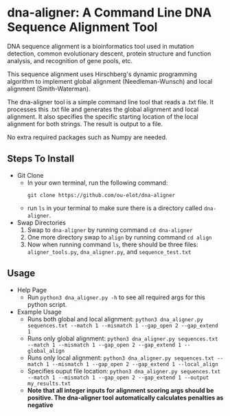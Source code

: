# dna-aligner: A Command Line DNA Sequence Alignment Tool 
DNA sequence alignment is a bioinformatics tool used in mutation detection, common evolutionary descent, protein structure and function analysis, and recognition of gene pools, etc.

This sequence alignment uses Hirschberg's dynamic programming algorithm to implement global alignment (Needleman-Wunsch) and local alignment (Smith-Waterman).

The dna-aligner tool is a simple command line tool that reads a .txt file. It processes this .txt file and generates the global alignment and local alignment. It also specifies the specific starting location of the local alignment for both strings. The result is output to a file. 

No extra required packages such as Numpy are needed. 

## Steps To Install
* Git Clone
    * In your own terminal, run the following command:
      ```
      git clone https://github.com/ou-elot/dna-aligner
      ```
    * run `ls` in your terminal to make sure there is a directory called `dna-aligner`.
* Swap Directories
    1. Swap to `dna-aligner` by running command `cd dna-aligner`
    2. One more directory swap to `align` by running command `cd align`
    3. Now when running command `ls`, there should be three files: `aligner_tools.py`, `dna_aligner.py`, and `sequence_test.txt`
## Usage
* Help Page
    * Run `python3 dna_aligner.py -h` to see all required args for this python script.
* Example Usage
    * Runs both global and local alignment: `python3 dna_aligner.py sequences.txt --match 1 --mismatch 1 --gap_open 2 --gap_extend 1`
    * Runs only global alignment: `python3 dna_aligner.py sequences.txt --match 1 --mismatch 1 --gap_open 2 --gap_extend 1 --global_align`
    * Runs only local alignment: `python3 dna_aligner.py sequences.txt --match 1 --mismatch 1 --gap_open 2 --gap_extend 1 --local_align`
    * Specifies ouput file location: `python3 dna_aligner.py sequences.txt --match 1 --mismatch 1 --gap_open 2 --gap_extend 1 --output my_results.txt`
    * **Note that all integer inputs for alignment scoring args should be positive. The dna-aligner tool automatically calculates penalties as negative** 
